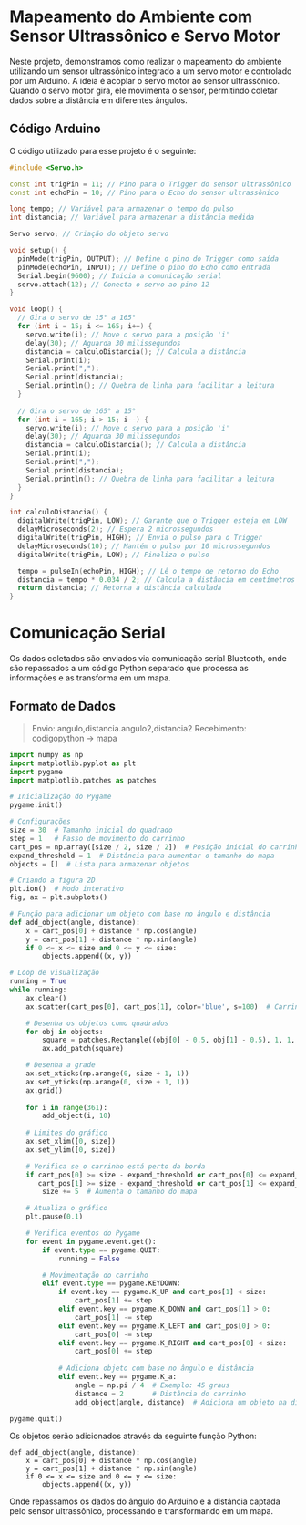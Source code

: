 # Mapeamento do Ambiente com Sensor Ultrassônico e Servo Motor

Neste projeto, demonstramos como realizar o mapeamento do ambiente utilizando um sensor ultrassônico integrado a um servo motor e controlado por um Arduino. A ideia é acoplar o servo motor ao sensor ultrassônico. Quando o servo motor gira, ele movimenta o sensor, permitindo coletar dados sobre a distância em diferentes ângulos.

## Código Arduino

O código utilizado para esse projeto é o seguinte:

```cpp
#include <Servo.h>

const int trigPin = 11; // Pino para o Trigger do sensor ultrassônico
const int echoPin = 10; // Pino para o Echo do sensor ultrassônico

long tempo; // Variável para armazenar o tempo do pulso
int distancia; // Variável para armazenar a distância medida

Servo servo; // Criação do objeto servo

void setup() {
  pinMode(trigPin, OUTPUT); // Define o pino do Trigger como saída
  pinMode(echoPin, INPUT); // Define o pino do Echo como entrada
  Serial.begin(9600); // Inicia a comunicação serial
  servo.attach(12); // Conecta o servo ao pino 12
}

void loop() {
  // Gira o servo de 15° a 165°
  for (int i = 15; i <= 165; i++) {  
    servo.write(i); // Move o servo para a posição 'i'
    delay(30); // Aguarda 30 milissegundos
    distancia = calculoDistancia(); // Calcula a distância
    Serial.print(i); 
    Serial.print(","); 
    Serial.print(distancia); 
    Serial.println(); // Quebra de linha para facilitar a leitura
  }
  
  // Gira o servo de 165° a 15°
  for (int i = 165; i > 15; i--) {  
    servo.write(i); // Move o servo para a posição 'i'
    delay(30); // Aguarda 30 milissegundos
    distancia = calculoDistancia(); // Calcula a distância
    Serial.print(i);
    Serial.print(",");
    Serial.print(distancia);
    Serial.println(); // Quebra de linha para facilitar a leitura
  }
}

int calculoDistancia() { 
  digitalWrite(trigPin, LOW); // Garante que o Trigger esteja em LOW
  delayMicroseconds(2); // Espera 2 microssegundos
  digitalWrite(trigPin, HIGH); // Envia o pulso para o Trigger
  delayMicroseconds(10); // Mantém o pulso por 10 microssegundos
  digitalWrite(trigPin, LOW); // Finaliza o pulso

  tempo = pulseIn(echoPin, HIGH); // Lê o tempo de retorno do Echo
  distancia = tempo * 0.034 / 2; // Calcula a distância em centímetros
  return distancia; // Retorna a distância calculada
}
```

# Comunicação Serial
Os dados coletados são enviados via comunicação serial Bluetooth, onde são repassados a um código Python separado que processa as informações e as transforma em um mapa.

## Formato de Dados
> Envio: angulo,distancia.angulo2,distancia2
> Recebimento: codigopython -> mapa

```python
import numpy as np
import matplotlib.pyplot as plt
import pygame
import matplotlib.patches as patches

# Inicialização do Pygame
pygame.init()

# Configurações
size = 30  # Tamanho inicial do quadrado
step = 1   # Passo de movimento do carrinho
cart_pos = np.array([size / 2, size / 2])  # Posição inicial do carrinho
expand_threshold = 1  # Distância para aumentar o tamanho do mapa
objects = []  # Lista para armazenar objetos

# Criando a figura 2D
plt.ion()  # Modo interativo
fig, ax = plt.subplots()

# Função para adicionar um objeto com base no ângulo e distância
def add_object(angle, distance):
    x = cart_pos[0] + distance * np.cos(angle)
    y = cart_pos[1] + distance * np.sin(angle)
    if 0 <= x <= size and 0 <= y <= size:
        objects.append((x, y))

# Loop de visualização
running = True
while running:
    ax.clear()
    ax.scatter(cart_pos[0], cart_pos[1], color='blue', s=100)  # Carrinho

    # Desenha os objetos como quadrados
    for obj in objects:
        square = patches.Rectangle((obj[0] - 0.5, obj[1] - 0.5), 1, 1, color='red')  # Quadrado de 1x1
        ax.add_patch(square)

    # Desenha a grade
    ax.set_xticks(np.arange(0, size + 1, 1))
    ax.set_yticks(np.arange(0, size + 1, 1))
    ax.grid()
    
    for i in range(361):
        add_object(i, 10)
    
    # Limites do gráfico
    ax.set_xlim([0, size])
    ax.set_ylim([0, size])

    # Verifica se o carrinho está perto da borda
    if cart_pos[0] >= size - expand_threshold or cart_pos[0] <= expand_threshold or \
       cart_pos[1] >= size - expand_threshold or cart_pos[1] <= expand_threshold:
        size += 5  # Aumenta o tamanho do mapa

    # Atualiza o gráfico
    plt.pause(0.1)

    # Verifica eventos do Pygame
    for event in pygame.event.get():
        if event.type == pygame.QUIT:
            running = False

        # Movimentação do carrinho
        elif event.type == pygame.KEYDOWN:
            if event.key == pygame.K_UP and cart_pos[1] < size:
                cart_pos[1] += step
            elif event.key == pygame.K_DOWN and cart_pos[1] > 0:
                cart_pos[1] -= step
            elif event.key == pygame.K_LEFT and cart_pos[0] > 0:
                cart_pos[0] -= step
            elif event.key == pygame.K_RIGHT and cart_pos[0] < size:
                cart_pos[0] += step
            
            # Adiciona objeto com base no ângulo e distância
            elif event.key == pygame.K_a:
                angle = np.pi / 4  # Exemplo: 45 graus
                distance = 2       # Distância do carrinho
                add_object(angle, distance)  # Adiciona um objeto na direção especificada

pygame.quit()

```

Os objetos serão adicionados através da seguinte função Python:

```
def add_object(angle, distance):
    x = cart_pos[0] + distance * np.cos(angle)
    y = cart_pos[1] + distance * np.sin(angle)
    if 0 <= x <= size and 0 <= y <= size:
        objects.append((x, y))

```

Onde repassamos os dados do ângulo do Arduino e a distância captada pelo sensor ultrassônico, processando e transformando em um mapa.
